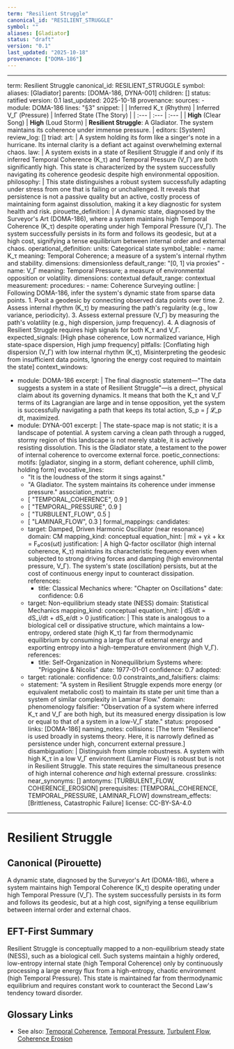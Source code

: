 ```yaml
---
term: "Resilient Struggle"
canonical_id: "RESILIENT_STRUGGLE"
symbol: ""
aliases: [Gladiator]
status: "draft"
version: "0.1"
last_updated: "2025-10-18"
provenance: ["DOMA-186"]
---
```


---
term: Resilient Struggle
canonical_id: RESILIENT_STRUGGLE
symbol: 
aliases: [Gladiator]
parents: [DOMA-186, DYNA-001]
children: []
status: ratified
version: 0.1
last_updated: 2025-10-18
provenance:
  sources:
    - module: DOMA-186
      lines: "§3"
      snippet: |
        | Inferred K_τ (Rhythm) | Inferred V_Γ (Pressure) | Inferred State (The Story) |
        | :--- | :--- | :--- |
        | **High** (Clear Song) | **High** (Loud Storm) | **Resilient Struggle**: A Gladiator. The system maintains its coherence under immense pressure. |
  editors: [System]
  review_log: []
triad:
  art: |
    A system holding its form like a singer's note in a hurricane. Its internal clarity is a defiant act against overwhelming external chaos.
  law: |
    A system exists in a state of Resilient Struggle if and only if its inferred Temporal Coherence (K_τ) and Temporal Pressure (V_Γ) are both significantly high. This state is characterized by the system successfully navigating its coherence geodesic despite high environmental opposition.
  philosophy: |
    This state distinguishes a robust system successfully adapting under stress from one that is failing or unchallenged. It reveals that persistence is not a passive quality but an active, costly process of maintaining form against dissolution, making it a key diagnostic for system health and risk.
pirouette_definition: |
  A dynamic state, diagnosed by the Surveyor's Art (DOMA-186), where a system maintains high Temporal Coherence (K_τ) despite operating under high Temporal Pressure (V_Γ). The system successfully persists in its form and follows its geodesic, but at a high cost, signifying a tense equilibrium between internal order and external chaos.
operational_definition:
  units: Categorical state
  symbol_table:
    - name: K_τ
      meaning: Temporal Coherence; a measure of a system's internal rhythm and stability.
      dimensions: dimensionless
      default_range: "[0, 1] via proxies"
    - name: V_Γ
      meaning: Temporal Pressure; a measure of environmental opposition or volatility.
      dimensions: contextual
      default_range: contextual
  measurement:
    procedures:
      - name: Coherence Surveying
        outline: |
          Following DOMA-186, infer the system's dynamic state from sparse data points.
          1. Posit a geodesic by connecting observed data points over time.
          2. Assess internal rhythm (K_τ) by measuring the path's regularity (e.g., low variance, periodicity).
          3. Assess external pressure (V_Γ) by measuring the path's volatility (e.g., high dispersion, jump frequency).
          4. A diagnosis of Resilient Struggle requires high signals for both K_τ and V_Γ.
        expected_signals: [High phase coherence, Low normalized variance, High state-space dispersion, High jump frequency]
        pitfalls: [Conflating high dispersion (V_Γ) with low internal rhythm (K_τ), Misinterpreting the geodesic from insufficient data points, Ignoring the energy cost required to maintain the state]
context_windows:
  - module: DOMA-186
    excerpt: |
      The final diagnostic statement—"The data suggests a system in a state of Resilient Struggle"—is a direct, physical claim about its governing dynamics. It means that both the K_τ and V_Γ terms of its Lagrangian are large and in tense opposition, yet the system is successfully navigating a path that keeps its total action, S_p = ∫ 𝓛_p dt, maximized.
  - module: DYNA-001
    excerpt: |
      The state-space map is not static; it is a landscape of potential. A system carving a clean path through a rugged, stormy region of this landscape is not merely stable, it is actively resisting dissolution. This is the Gladiator state, a testament to the power of internal coherence to overcome external force.
poetic_connections:
  motifs: [gladiator, singing in a storm, defiant coherence, uphill climb, holding form]
  evocative_lines:
    - "It is the loudness of the storm it sings against."
    - "A Gladiator. The system maintains its coherence under immense pressure."
  association_matrix:
    - [ "TEMPORAL_COHERENCE", 0.9 ]
    - [ "TEMPORAL_PRESSURE", 0.9 ]
    - [ "TURBULENT_FLOW", 0.5 ]
    - [ "LAMINAR_FLOW", 0.3 ]
formal_mappings:
  candidates:
    - target: Damped, Driven Harmonic Oscillator (near resonance)
      domain: CM
      mapping_kind: conceptual
      equation_hint: |
        mẍ + γẋ + kx = F₀cos(ωt)
      justification: |
        A high Q-factor oscillator (high internal coherence, K_τ) maintains its characteristic frequency even when subjected to strong driving forces and damping (high environmental pressure, V_Γ). The system's state (oscillation) persists, but at the cost of continuous energy input to counteract dissipation.
      references:
        - title: Classical Mechanics
          where: "Chapter on Oscillations"
          date: 
      confidence: 0.6
    - target: Non-equilibrium steady state (NESS)
      domain: Statistical Mechanics
      mapping_kind: conceptual
      equation_hint: |
        dS/dt = dS_i/dt + dS_e/dt > 0
      justification: |
        This state is analogous to a biological cell or dissipative structure, which maintains a low-entropy, ordered state (high K_τ) far from thermodynamic equilibrium by consuming a large flux of external energy and exporting entropy into a high-temperature environment (high V_Γ).
      references:
        - title: Self-Organization in Nonequilibrium Systems
          where: "Prigogine & Nicolis"
          date: 1977-01-01
      confidence: 0.7
  adopted:
    - target: 
      rationale: 
      confidence: 0.0
constraints_and_falsifiers:
  claims:
    - statement: "A system in Resilient Struggle expends more energy (or equivalent metabolic cost) to maintain its state per unit time than a system of similar complexity in Laminar Flow."
      domain: phenomenology
      falsifier: "Observation of a system where inferred K_τ and V_Γ are both high, but its measured energy dissipation is low or equal to that of a system in a low-V_Γ state."
      status: proposed
      links: [DOMA-186]
naming_notes:
  collisions: [The term "Resilience" is used broadly in systems theory. Here, it is narrowly defined as persistence under high, concurrent external pressure.]
  disambiguation: |
    Distinguish from simple robustness. A system with high K_τ in a low V_Γ environment (Laminar Flow) is robust but is not in Resilient Struggle. This state requires the simultaneous presence of high internal coherence *and* high external pressure.
crosslinks:
  near_synonyms: []
  antonyms: [TURBULENT_FLOW, COHERENCE_EROSION]
  prerequisites: [TEMPORAL_COHERENCE, TEMPORAL_PRESSURE, LAMINAR_FLOW]
  downstream_effects: [Brittleness, Catastrophic Failure]
license: CC-BY-SA-4.0
---

# Resilient Struggle

## Canonical (Pirouette)
A dynamic state, diagnosed by the Surveyor's Art (DOMA-186), where a system maintains high Temporal Coherence (K_τ) despite operating under high Temporal Pressure (V_Γ). The system successfully persists in its form and follows its geodesic, but at a high cost, signifying a tense equilibrium between internal order and external chaos.

## EFT-First Summary
Resilient Struggle is conceptually mapped to a non-equilibrium steady state (NESS), such as a biological cell. Such systems maintain a highly ordered, low-entropy internal state (high Temporal Coherence) only by continuously processing a large energy flux from a high-entropy, chaotic environment (high Temporal Pressure). This state is maintained far from thermodynamic equilibrium and requires constant work to counteract the Second Law's tendency toward disorder.

## Glossary Links
- See also: [Temporal Coherence](<#>), [Temporal Pressure](<#>), [Turbulent Flow](<#>), [Coherence Erosion](<#>)